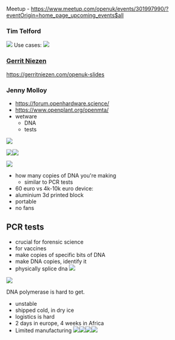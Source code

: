 Meetup - https://www.meetup.com/openuk/events/301997990/?eventOrigin=home_page_upcoming_events$all

### Tim Telford
![](img/Screenshot%202024-11-19%20at%2022.36.53.png)
Use cases:
![](img/Screenshot%202024-11-19%20at%2022.38.26.png)
### [Gerrit Niezen](https://gerritniezen.com/)
https://gerritniezen.com/openuk-slides
### Jenny Molloy
- https://forum.openhardware.science/
- https://www.openplant.org/openmta/
- wetware
	- DNA
	- tests

![](img/Screenshot%202024-11-19%20at%2021.02.03.png)
<!-- truncate -->

![](img/Screenshot%202024-11-19%20at%2021.02.15.png)![](img/Screenshot%202024-11-19%20at%2021.03.15.png)

![](img/Screenshot%202024-11-19%20at%2021.04.23.png)


- how many copies of DNA you're making
	- similar to PCR tests
- 60 euro vs 4k-10k euro device:
- aluminium 3d printed block
- portable
- no fans

## PCR tests
- crucial for forensic science
- for vaccines
- make copies of specific bits of DNA
- make DNA copies, identify it
- physically splice dna
![](img/Screenshot%202024-11-19%20at%2021.05.10.png)

![](img/Screenshot%202024-11-19%20at%2021.09.32.png)

DNA polymerase is hard to get.
- unstable
- shipped cold, in dry ice
- logistics is hard
- 2 days in europe, 4 weeks in Africa
- Limited manufacturing
![](img/Screenshot%202024-11-19%20at%2021.11.01.png)![](img/Screenshot%202024-11-19%20at%2021.15.40.png)![](img/Screenshot%202024-11-19%20at%2021.16.10.png)![](img/Screenshot%202024-11-19%20at%2021.17.07.png)